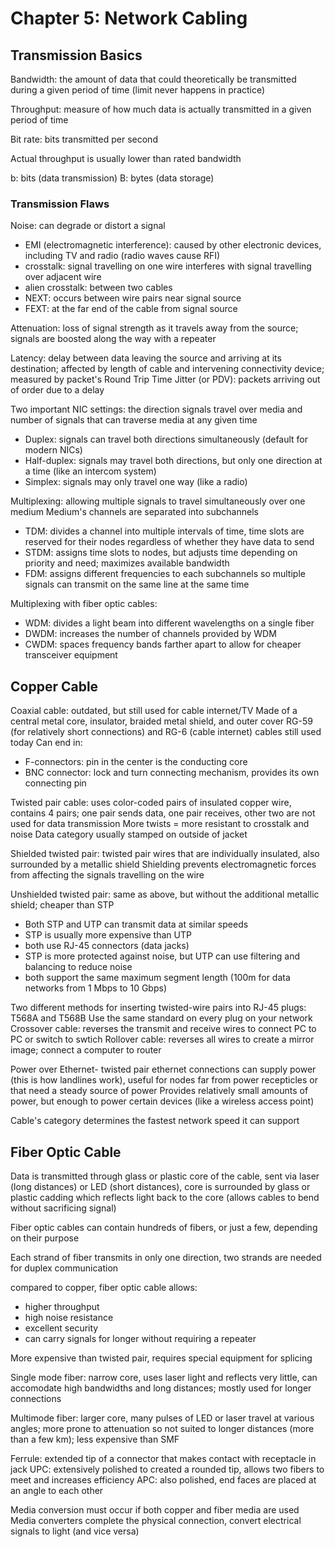 # Chapter 5: Network Cabling

## Transmission Basics

Bandwidth: the amount of data that could theoretically be transmitted during a given period of time (limit never happens in practice)

Throughput: measure of how much data is actually transmitted in a given period of time

Bit rate: bits transmitted per second

Actual throughput is usually lower than rated bandwidth

b: bits (data transmission)
B: bytes (data storage)

### Transmission Flaws

Noise: can degrade or distort a signal
* EMI (electromagnetic interference): caused by other electronic devices, including TV and radio (radio waves cause RFI)
* crosstalk: signal travelling on one wire interferes with signal travelling over adjacent wire
* alien crosstalk: between two cables
* NEXT: occurs between wire pairs near signal source
* FEXT: at the far end of the cable from signal source

Attenuation: loss of signal strength as it travels away from the source; signals are boosted along the way with a repeater

Latency: delay between data leaving the source and arriving at its destination; affected by length of cable and intervening connectivity device; measured by packet's Round Trip Time
Jitter (or PDV): packets arriving out of order due to a delay

Two important NIC settings: the direction signals travel over media and number of signals that can traverse media at any given time

* Duplex: signals can travel both directions simultaneously (default for modern NICs)
* Half-duplex: signals may travel both directions, but only one direction at a time (like an intercom system)
* Simplex: signals may only travel one way (like a radio)

Multiplexing: allowing multiple signals to travel simultaneously over one medium
Medium's channels are separated into subchannels
* TDM: divides a channel into multiple intervals of time, time slots are reserved for their nodes regardless of whether they have data to send
* STDM: assigns time slots to nodes, but adjusts time depending on priority and need; maximizes available bandwidth
* FDM: assigns different frequencies to each subchannels so multiple signals can transmit on the same line at the same time

Multiplexing with fiber optic cables:
* WDM: divides a light beam into different wavelengths on a single fiber
* DWDM: increases the number of channels provided by WDM
* CWDM: spaces frequency bands farther apart to allow for cheaper transceiver equipment

## Copper Cable

Coaxial cable: outdated, but still used for cable internet/TV
Made of a central metal core, insulator, braided metal shield, and outer cover
RG-59 (for relatively short connections) and RG-6 (cable internet) cables still used today
Can end in:
* F-connectors: pin in the center is the conducting core
* BNC connector: lock and turn connecting mechanism, provides its own connecting pin

Twisted pair cable: uses color-coded pairs of insulated copper wire, contains 4 pairs; one pair sends data, one pair receives, other two are not used for data transmission
More twists = more resistant to crosstalk and noise
Data category usually stamped on outside of jacket

Shielded twisted pair: twisted pair wires that are individually insulated, also surrounded by a metallic shield
Shielding prevents electromagnetic forces from affecting the signals travelling on the wire

Unshielded twisted pair: same as above, but without the additional metallic shield; cheaper than STP

* Both STP and UTP can transmit data at similar speeds
* STP is usually more expensive than UTP
* both use RJ-45 connectors (data jacks)
* STP is more protected against noise, but UTP can use filtering and balancing to reduce noise
* both support the same maximum segment length (100m for data networks from 1 Mbps to 10 Gbps)

Two different methods for inserting twisted-wire pairs into RJ-45 plugs: T568A and T568B
Use the same standard on every plug on your network
Crossover cable: reverses the transmit and receive wires to connect PC to PC or switch to swtich
Rollover cable: reverses all wires to create a mirror image; connect a computer to router

Power over Ethernet- twisted pair ethernet connections can supply power (this is how landlines work), useful for nodes far from power recepticles or that need a steady source of power
Provides relatively small amounts of power, but enough to power certain devices (like a wireless access point)

Cable's category determines the fastest network speed it can support

## Fiber Optic Cable

Data is transmitted through glass or plastic core of the cable, sent via laser (long distances) or LED (short distances), core is surrounded by glass or plastic cadding which reflects light back to the core (allows cables to bend without sacrificing signal)

Fiber optic cables can contain hundreds of fibers, or just a few, depending on their purpose

Each strand of fiber transmits in only one direction, two strands are needed for duplex communication

compared to copper, fiber optic cable allows:
* higher throughput
* high noise resistance
* excellent security
* can carry signals for longer without requiring a repeater

More expensive than twisted pair, requires special equipment for splicing

Single mode fiber: narrow core, uses laser light and reflects very little, can accomodate high bandwidths and long distances; mostly used for longer connections

Multimode fiber: larger core, many pulses of LED or laser travel at various angles; more prone to attenuation so not suited to longer distances (more than a few km); less expensive than SMF

Ferrule: extended tip of a connector that makes contact with receptacle in jack
UPC: extensively polished to created a rounded tip, allows two fibers to meet and increases efficiency
APC: also polished, end faces are placed at an angle to each other

Media conversion must occur if both copper and fiber media are used
Media converters complete the physical connection, convert electrical signals to light (and vice versa)